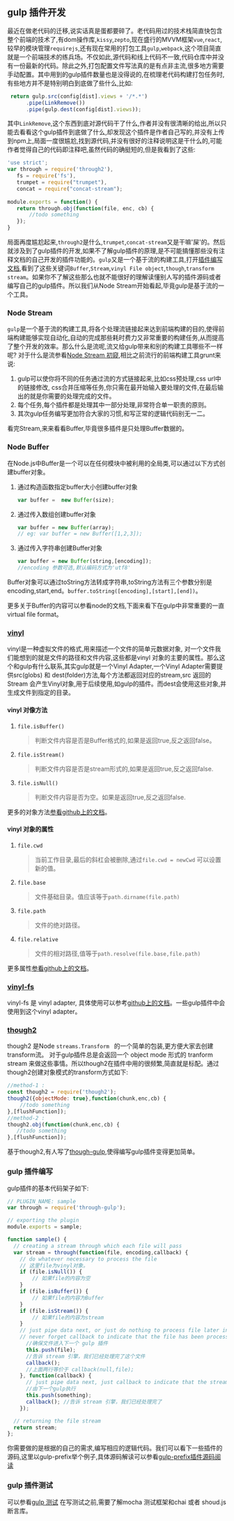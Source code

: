 ## gulp 插件开发

最近在做老代码的迁移,说实话真是蛋都要碎了。老代码用过的技术栈简直快包含整个前端的技术了,有dom操作库,``kissy``,``zepto``,现在盛行的MVVM框架``vue``,``react``,较早的模块管理``requirejs``,还有现在常用的打包工具``gulp``,``webpack``,这个项目简直就是一个前端技术的练兵场。不仅如此,源代码和线上代码不一致,代码仓库中并没有一份最新的代码。除此之外,打包配置文件写法真的是有点非主流,很多地方需要手动配置。其中用到的gulp插件数量也是没得说的,在梳理老代码构建打包任务时,有些地方并不是特别明白到底做了些什么,比如:

```javascript
 return gulp.src(config[dist].views + '/*.*')
      .pipe(LinkRemove())
      .pipe(gulp.dest(config[dist].views));
```
 其中``LinkRemove``,这个东西到底对源代码干了什么,作者并没有很清晰的给出,所以只能去看看这个gulp插件到底做了什么,却发现这个插件是作者自己写的,并没有上传到npm上,局面一度很尴尬,找到源代码,并没有很好的注释说明这是干什么的,可能作者觉得自己的代码即注释吧,虽然代码的确挺短的,但是我看到了这些:
 
 ```javascript
'use strict';
var through = require('through2'),
    fs = require('fs'),
    trumpet = require("trumpet"),
    concat = require("concat-stream"); 
    
module.exports = function() {
    return through.obj(function(file, enc, cb) {
        //todo something
    });
}
```
局面再度尴尬起来,``through2``是什么,``trumpet``,``concat-stream``又是干嘛'屎'的。然后就涉及到了gulp插件的开发,如果不了解gulp插件的原理,是不可能搞懂那些没有注释文档的自己开发的插件功能的。``gulp``又是一个基于流的构建工具,打开[插件编写文档](http://www.gulpjs.com.cn/docs/writing-a-plugin/),看到了这些关键词``Buffer``,``Stream``,``vinyl File object``,``though``,``transform stream``。如果你不了解这些那么也就不能很好的理解读懂别人写的插件源码或者编写自己的gulp插件。所以我们从Node Stream开始看起,毕竟gulp是基于流的一个工具。

### Node Stream 

``gulp``是一个基于流的构建工具,将各个处理流链接起来达到前端构建的目的,使得前端构建能够实现自动化,自动的完成那些耗时费力又非常重要的构建任务,从而提高了整个开发的效率。那么什么是流呢,流又给gulp带来和别的构建工具哪些不一样呢? 对于什么是流参看[Node Stream 初窥](https://weekly.js.org/node/node-stream.html),相比之前流行的前端构建工具grunt来说:
  1. gulp可以使你将不同的任务通过流的方式链接起来,比如css预处理,css url中的链接修改, css合并压缩等任务,你只需在最开始输入要处理的文件,在最后输出的就是你需要的处理完成的文件。
  2. 每个任务,每个插件都是处理其中一部分处理,非常符合单一职责的原则。
  3. 其次gulp任务编写更加符合大家的习惯,和写正常的逻辑代码别无一二。

看完Stream,来来看看Buffer,毕竟很多插件是只处理Buffer数据的。

### Node Buffer 

在Node.js中Buffer是一个可以在任何模块中被利用的全局类,可以通过以下方式创建buffer对象。

1. 通过构造函数指定buffer大小创建buffer对象
   
   ```javascript
   var buffer =  new Buffer(size);
   ```
2. 通过传入数组创建buffer对象
    
   ```javascript
   var buffer = new Buffer(array);
   // eg: var buffer = new Buffer([1,2,3]);
   ```
3. 通过传入字符串创建Buffer对象
    
   ```javascript
   var buffer = new Buffer(string,[encoding]);
   //encoding 参数可选,默认编码方式为'utf8'
   ```

Buffer对象可以通过toString方法转成字符串,toString方法有三个参数分别是encoding,start,end。``buffer.toString([encoding],[start],[end])``。

更多关于Buffer的内容可以参看node的文档,下面来看下在gulp中非常重要的一直virtual file format。

### [vinyl](https://github.com/gulpjs/vinyl)
vinyl是一种虚拟文件的格式,用来描述一个文件的简单元数据对象, 对一个文件我们能想到的就是文件的路径和文件内容,这些都是vinyl 对象的主要的属性。那么这个和gulp有什么联系,其实gulp就是一个Vinyl Adapter,一个Vinyl Adapter需要提供src(globs) 和 dest(folder)方法,每个方法都返回对应的stream,src 返回的Stream 会产生Vinyl对象,用于后续使用,如gulp的插件。而dest会使用这些对象,并生成文件到指定的目录。

#### vinyl 对像方法

1. ``file.isBuffer()``

    > 判断文件内容是否是Buffer格式的,如果是返回true,反之返回false。

2. ``file.isStream()``
    
    > 判断文件内容是否是stream形式的,如果是返回true,反之返回false.

3. ``file.isNull()``

    > 判断文件内容是否为空。如果是返回true,反之返回false.
     
更多的对象方法[参看github上的文档](https://github.com/gulpjs/vinyl)。
 
 #### vinyl 对象的属性
 
 1. ``file.cwd``
 
    > 当前工作目录,最后的斜杠会被删除,通过``file.cwd = newCwd`` 可以设置新的值。
    
 2. ``file.base``
    
    > 文件基础目录。值应该等于``path.dirname(file.path)``

 3. ``file.path``
    
    > 文件的绝对路径。
    
 4. ``file.relative``
    
    > 文件的相对路径,值等于``path.resolve(file.base,file.path)``
    
 更多属性[参看github上的文档](https://github.com/gulpjs/vinyl)。
 
### [vinyl-fs](https://github.com/gulpjs/vinyl-fs)

vinyl-fs 是 vinyl adapter, 具体使用可以参考[github上的文档](https://github.com/gulpjs/vinyl-fs)。一些gulp插件中会使用到这个vinyl adapter。


### [though2](https://github.com/rvagg/through2)

though2 是Node ``streams.Transform `` 的一个简单的包装,更方便大家去创建transform流。 对于gulp插件总是会返回一个 object mode 形式的 tranform stream 来做这些事情。所以though2在插件中用的很频繁,简直就是标配。通过though2创建对象模式的transform方式如下:

```javascript
//method-1 :
const though2 = require('though2');
though2({objectMode: true},function(chunk,enc,cb) {
    //todo something 
},[flushFunction]);
//method-2 :
though2.obj(function(chunk,enc,cb) {
   //todo something
},[flushFunction]);
```

基于though2,有人写了[though-gulp](https://github.com/bornkiller/through-gulp),使得编写gulp插件变得更加简单。


### gulp 插件编写
gulp插件的基本代码架子如下:

```javascript
// PLUGIN_NAME: sample
var through = require('through-gulp');

// exporting the plugin 
module.exports = sample;

function sample() {
  // creating a stream through which each file will pass
  var stream = through(function(file, encoding,callback) {
  	// do whatever necessary to process the file
  	// 这里file为vinyl对象。
    if (file.isNull()) {
        // 如果file的内容为空 
    }
    if (file.isBuffer()) {
        // 如果file的内容为Buffer
    }
    if (file.isStream()) {
        // 如果file的内容为stream
    }
    // just pipe data next, or just do nothing to process file later in flushFunction
    // never forget callback to indicate that the file has been processed.
      //确保文件进入下一个 gulp 插件
      this.push(file);
      //告诉 stream 引擎，我们已经处理完了这个文件
      callback();
      //上面两行等价于 callback(null,file);
    }, function(callback) {
      // just pipe data next, just callback to indicate that the stream's over
      //由下一个gulp执行
      this.push(something);
      callback(); //告诉 stream 引擎，我们已经处理完了
    });

  // returning the file stream
  return stream;
};
```
你需要做的是根据的自己的需求,编写相应的逻辑代码。我们可以看下一些插件的源码,这里以gulp-prefix举个例子,具体源码解读可以参看[gulp-prefix插件源码阅读](/source-code-read/gulp-prefix.md)


### gulp 插件测试

可以参看[gulp 测试](http://www.gulpjs.com.cn/docs/writing-a-plugin/testing/) 在写测试之前,需要了解mocha 测试框架和chai 或者 shoud.js断言库。


